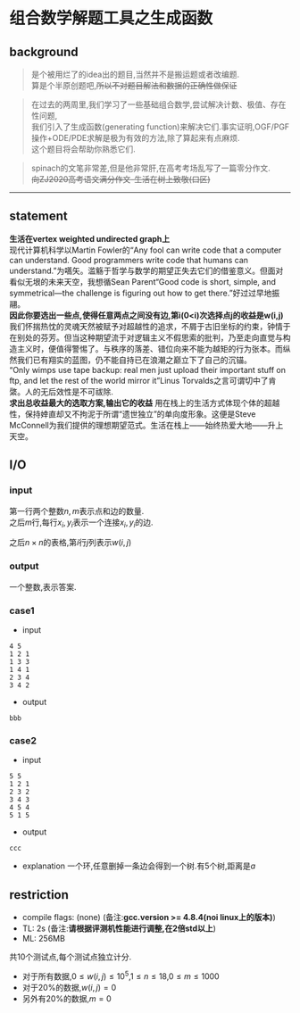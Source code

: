 # 组合数学解题工具之生成函数

## background
> 是个被用烂了的idea出的题目,当然并不是搬运题或者改编题.  
> 算是个半原创题吧,~~所以不对题目解法和数据的正确性做保证~~  

> 在过去的两周里,我们学习了一些基础组合数学,尝试解决计数、极值、存在性问题,  
> 我们引入了生成函数(generating function)来解决它们.事实证明,OGF/PGF操作+ODE/PDE求解是极为有效的方法,除了算起来有点麻烦.  
> 这个题目将会帮助你熟悉它们.  

> spinach的文笔非常差,但是他非常肝,在高考考场乱写了一篇零分作文.  
> ~~向ZJ2020高考语文满分作文-生活在树上致敬(口区)~~  


----------------------------------------------

## statement

**生活在vertex weighted undirected graph上**  
现代计算机科学以Martin Fowler的“Any fool can write code that a computer can understand. Good programmers write code that humans can understand.”为嚆矢。滥觞于哲学与数学的期望正失去它们的借鉴意义。但面对看似无垠的未来天空，我想循Sean Parent“Good code is short, simple, and symmetrical—the challenge is figuring out how to get there.”好过过早地振翮。    
**因此你要选出一些点,使得任意两点之间没有边,第i(0<i)次选择点j的收益是w(i,j)**    
我们怀揣热忱的灵魂天然被赋予对超越性的追求，不屑于古旧坐标的约束，钟情于在别处的芬芳。但当这种期望流于对逻辑主义不假思索的批判，乃至走向直觉与构造主义时，便值得警惕了。与秩序的落差、错位向来不能为越矩的行为张本。而纵然我们已有翔实的蓝图，仍不能自持已在浪潮之巅立下了自己的沉锚。  
“Only wimps use tape backup: real men just upload their important stuff on ftp, and let the rest of the world mirror it”Linus Torvalds之言可谓切中了肯綮。人的无后效性是不可祓除.   
**求出总收益最大的选取方案,输出它的收益**
用在栈上的生活方式体现个体的超越性，保持婞直却又不拘泥于所谓“遗世独立”的单向度形象。这便是Steve McConnell为我们提供的理想期望范式。生活在栈上——始终热爱大地——升上天空。  


## I/O

### input
第一行两个整数$n,m$表示点和边的数量.  
之后$m$行,每行$x_i,y_i$表示一个连接$x_i,y_i$的边.  

之后$n\times n$的表格,第$i$行$j$列表示$w(i,j)$

### output
一个整数,表示答案.


### case1
* input

```
4 5 
1 2 1 
1 3 3 
1 4 1 
2 3 4 
3 4 2  
```

* output

```
bbb
```


### case2
* input

```
5 5
1 2 1
2 3 2
3 4 3
4 5 4
5 1 5
```

* output

```
ccc
```

* explanation
一个环,任意删掉一条边会得到一个树.有$5$个树,距离是$a$


## restriction

- compile flags: (none) (备注:**gcc.version >= 4.8.4(noi linux上的版本)**)
- TL: 2s (备注:**请根据评测机性能进行调整,在2倍std以上**)
- ML: 256MB  

共10个测试点,每个测试点独立计分.  

- 对于所有数据,$0\leq w(i,j)\leq 10^5$,$1\leq n\leq 18$,$0\leq m\leq 1000$
- 对于$20\%$的数据,$w(i,j)=0$
- 另外有$20\%$的数据,$m=0$

<!-- ## solution-->
<!--一句话题意:给你一个边带权的无向图,求1,n两点在生成树上距离的期望,保证图联通.图非常小,或者具有某些特性.-->
<!--- 图是一个树: 只有一种生成树就是它本身,dfs一下即可.-->
<!--- 图是一个$1..n$首尾相接的环: 任意删掉一条边就是一个生成树,转化成上面的问题.-->
<!--- 一般的图:直接搜索,当然$O(2^m)$或者$O(\binom{m}{n})$肯定是过不去的.而$O(n!)$是可以过的.  -->
